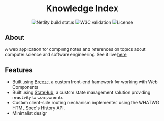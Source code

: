 <h1 align="center">Knowledge Index</h1>
<p align="center">
    <img src="https://img.shields.io/netlify/3653f698-576c-4282-93bd-3a250dae7227" alt="Netlify build status" />
    <img src="https://img.shields.io/w3c-validation/html?targetUrl=https%3A%2F%2Fkindex.netlify.app" alt="W3C validation" />
    <img src="https://img.shields.io/github/license/zeemeng/Knowledge-Index?color=informational" alt="License" />
</p>

## About

A web application for compiling notes and references on topics about computer science and software engineering. See it live [here](https://kindex.netlify.app)

## Features

- Built using [Breeze](), a custom front-end framework for working with Web Components
- Built using [StateHub](), a custom state management solution providing reactivity to components
- Custom client-side routing mechanism implemented using the WHATWG HTML Spec's History API.
- Minimalist design

